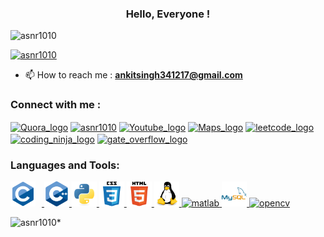 <h3 align="center">Hello, Everyone !</h3>

<p align="left"> <img src="https://komarev.com/ghpvc/?username=asnr1010&label=Profile%20views&color=0e75b6&style=flat" alt="asnr1010" /> </p>

<p align="left"> <a href="https://github.com/ryo-ma/github-profile-trophy"><img src="https://github-profile-trophy.vercel.app/?username=asnr1010" alt="asnr1010" /></a> </p>

- 📫 How to reach me : **ankitsingh341217@gmail.com**

<h3 align="left">Connect with me :</h3>
<p align="left">
<a href="https://www.quora.com/profile/Ankit-Singh-12588" target="blank"><img align="center" src="https://upload.wikimedia.org/wikipedia/commons/0/09/Quora_icon.svg" alt="Quora_logo" height="50" /></a>
<a href="https://auth.geeksforgeeks.org/user/asnr1010" target="blank"><img align="center" src="https://raw.githubusercontent.com/rahuldkjain/github-profile-readme-generator/master/src/images/icons/Social/geeks-for-geeks.svg" alt="asnr1010" height="46"/></a>
<a href="https://www.youtube.com/channel/UCyok-F_IoYM9rpK2bXP9b2Q" target="blank"><img align="center" src="https://upload.wikimedia.org/wikipedia/commons/7/72/YouTube_social_white_square_%282017%29.svg" alt="Youtube_logo" height="50" /></a> 
<a href="https://www.google.com/maps/contrib/102474356353252782913/photos/@25.2643669,82.9860454,16z/data=!3m1!4b1!4m3!8m2!3m1!1e1?entry=ttu" target="blank"><img align="center" src="https://upload.wikimedia.org/wikipedia/commons/3/39/Google_Maps_icon_%282015-2020%29.svg" alt="Maps_logo" height="50" /></a>  
<a href="https://leetcode.com/asnr1010/" target="blank"><img align="center" src="https://upload.wikimedia.org/wikipedia/commons/8/8e/LeetCode_Logo_1.png" alt="leetcode_logo" height="50" /></a>
<a href="https://www.naukri.com/code360/profile/asnr1010" target="blank"><img align="center" src="https://www.codingninjas.com/careercamp/wp-content/uploads/2022/06/logo-05.png" alt="coding_ninja_logo" height="50" /></a>
 <a href="https://gateoverflow.in/user/Kiyoshi" target="blank"><img align="center" src="https://avatars.githubusercontent.com/u/47265850?s=200&v=4" alt="gate_overflow_logo" height="50" /></a>

   
</p>

<h3 align="left">Languages and Tools:</h3>
<p align="left"> <a href="https://www.cprogramming.com/" target="_blank" rel="noreferrer"> <img src="https://raw.githubusercontent.com/devicons/devicon/master/icons/c/c-original.svg" alt="c" width="40" height="40" style="margin-right:10px;" /> </a> <a href="https://www.w3schools.com/cpp/" target="_blank" rel="noreferrer"> <img src="https://raw.githubusercontent.com/devicons/devicon/master/icons/cplusplus/cplusplus-original.svg" alt="cplusplus" width="40" height="40"/> </a> <a href="https://www.python.org" target="_blank" rel="noreferrer"> <img src="https://raw.githubusercontent.com/devicons/devicon/master/icons/python/python-original.svg" alt="python" width="40" height="40"/> </a><a href="https://www.w3schools.com/css/" target="_blank" rel="noreferrer"> <img src="https://raw.githubusercontent.com/devicons/devicon/master/icons/css3/css3-original-wordmark.svg" alt="css3" width="40" height="40"/> </a> <a href="https://www.w3.org/html/" target="_blank" rel="noreferrer"> <img src="https://raw.githubusercontent.com/devicons/devicon/master/icons/html5/html5-original-wordmark.svg" alt="html5" width="40" height="40"/> </a> <a href="https://www.linux.org/" target="_blank" rel="noreferrer"> <img src="https://raw.githubusercontent.com/devicons/devicon/master/icons/linux/linux-original.svg" alt="linux" width="40" height="40"/> </a> <a href="https://www.mathworks.com/" target="_blank" rel="noreferrer"> <img src="https://upload.wikimedia.org/wikipedia/commons/2/21/Matlab_Logo.png" alt="matlab" width="40" height="40"/> </a> <a href="https://www.mysql.com/" target="_blank" rel="noreferrer"> <img src="https://raw.githubusercontent.com/devicons/devicon/master/icons/mysql/mysql-original-wordmark.svg" alt="mysql" width="40" height="40"/> </a> <a href="https://opencv.org/" target="_blank" rel="noreferrer"> <img src="https://www.vectorlogo.zone/logos/opencv/opencv-icon.svg" alt="opencv" width="40" height="40"/> </a>  </p>

<p><img align="left" src="https://github-readme-stats.vercel.app/api/top-langs?username=asnr1010&show_icons=true&locale=en&layout=compact" alt="asnr1010" /></p>*

<!--  <p>&nbsp;<img align="center" src="https://github-readme-stats.vercel.app/api?username=asnr1010&show_icons=true&locale=en" alt="asnr1010" /></p>-->
